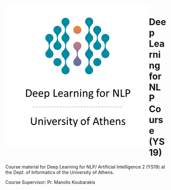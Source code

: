 <div align="center">
<br>
<img align="left" src="https://github.com/AI-team-UoA/Courses/blob/main/YS19/ys19-logo-1.png?raw=true" alt="Κ08" width="450"/>
</div>

# Deep Learning for NLP Course (YS19)

Course material for Deep Learning for NLP/ Artificial Intelligence 2 (YS19) at the Dept. of Informatics of the University of Athens. 


Course Supervisor: Pr. Manolis Koubarakis
